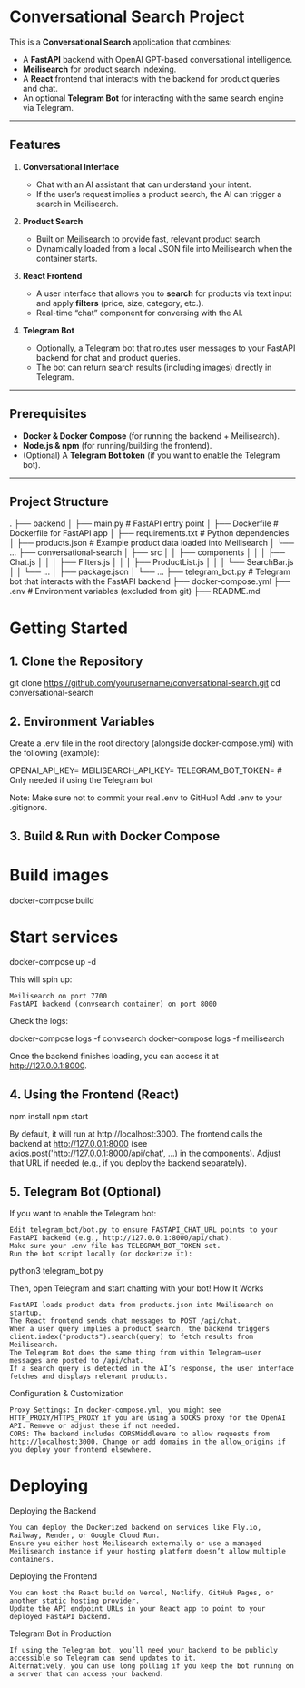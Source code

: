 # Conversational Search Project

This is a **Conversational Search** application that combines:

- A **FastAPI** backend with OpenAI GPT-based conversational intelligence.
- **Meilisearch** for product search indexing.
- A **React** frontend that interacts with the backend for product queries and chat.
- An optional **Telegram Bot** for interacting with the same search engine via Telegram.

---

## Features

1. **Conversational Interface**
   - Chat with an AI assistant that can understand your intent.
   - If the user’s request implies a product search, the AI can trigger a search in Meilisearch.

2. **Product Search**
   - Built on [Meilisearch](https://www.meilisearch.com/) to provide fast, relevant product search.
   - Dynamically loaded from a local JSON file into Meilisearch when the container starts.

3. **React Frontend**
   - A user interface that allows you to **search** for products via text input and apply **filters** (price, size, category, etc.).
   - Real-time “chat” component for conversing with the AI.

4. **Telegram Bot**
   - Optionally, a Telegram bot that routes user messages to your FastAPI backend for chat and product queries.
   - The bot can return search results (including images) directly in Telegram.

---

## Prerequisites

- **Docker & Docker Compose** (for running the backend + Meilisearch).
- **Node.js & npm** (for running/building the frontend).
- (Optional) A **Telegram Bot token** (if you want to enable the Telegram bot).

---

## Project Structure
.
├── backend
│   ├── main.py               # FastAPI entry point
│   ├── Dockerfile            # Dockerfile for FastAPI app
│   ├── requirements.txt      # Python dependencies
│   ├── products.json         # Example product data loaded into Meilisearch
│   └── ...
├── conversational-search
│   ├── src
│   │   ├── components
│   │   │   ├── Chat.js
│   │   │   ├── Filters.js
│   │   │   ├── ProductList.js
│   │   │   └── SearchBar.js
│   │   └── ...
│   ├── package.json
│   └── ...
├── telegram_bot.py               # Telegram bot that interacts with the FastAPI backend
├── docker-compose.yml
├── .env                      # Environment variables (excluded from git)
├── README.md

# Getting Started

## 1. Clone the Repository

git clone https://github.com/yourusername/conversational-search.git
cd conversational-search

## 2. Environment Variables

Create a .env file in the root directory (alongside docker-compose.yml) with the following (example):

OPENAI_API_KEY=<Your OpenAI API Key>
MEILISEARCH_API_KEY=<Your Meilisearch Master Key>
TELEGRAM_BOT_TOKEN=<Your Telegram Bot Token>  # Only needed if using the Telegram bot

Note: Make sure not to commit your real .env to GitHub! Add .env to your .gitignore.
## 3. Build & Run with Docker Compose

# Build images
docker-compose build

# Start services
docker-compose up -d

This will spin up:

    Meilisearch on port 7700
    FastAPI backend (convsearch container) on port 8000

Check the logs:

docker-compose logs -f convsearch
docker-compose logs -f meilisearch

Once the backend finishes loading, you can access it at http://127.0.0.1:8000.
## 4. Using the Frontend (React)

npm install
npm start

By default, it will run at http://localhost:3000. The frontend calls the backend at http://127.0.0.1:8000 (see axios.post('http://127.0.0.1:8000/api/chat', ...) in the components). Adjust that URL if needed (e.g., if you deploy the backend separately).

## 5. Telegram Bot (Optional)

If you want to enable the Telegram bot:

    Edit telegram_bot/bot.py to ensure FASTAPI_CHAT_URL points to your FastAPI backend (e.g., http://127.0.0.1:8000/api/chat).
    Make sure your .env file has TELEGRAM_BOT_TOKEN set.
    Run the bot script locally (or dockerize it):
python3 telegram_bot.py

Then, open Telegram and start chatting with your bot!
How It Works

    FastAPI loads product data from products.json into Meilisearch on startup.
    The React frontend sends chat messages to POST /api/chat.
    When a user query implies a product search, the backend triggers client.index("products").search(query) to fetch results from Meilisearch.
    The Telegram Bot does the same thing from within Telegram—user messages are posted to /api/chat.
    If a search query is detected in the AI’s response, the user interface fetches and displays relevant products.

Configuration & Customization

    Proxy Settings: In docker-compose.yml, you might see HTTP_PROXY/HTTPS_PROXY if you are using a SOCKS proxy for the OpenAI API. Remove or adjust these if not needed.
    CORS: The backend includes CORSMiddleware to allow requests from http://localhost:3000. Change or add domains in the allow_origins if you deploy your frontend elsewhere.

# Deploying
Deploying the Backend

    You can deploy the Dockerized backend on services like Fly.io, Railway, Render, or Google Cloud Run.
    Ensure you either host Meilisearch externally or use a managed Meilisearch instance if your hosting platform doesn’t allow multiple containers.

Deploying the Frontend

    You can host the React build on Vercel, Netlify, GitHub Pages, or another static hosting provider.
    Update the API endpoint URLs in your React app to point to your deployed FastAPI backend.

Telegram Bot in Production

    If using the Telegram bot, you’ll need your backend to be publicly accessible so Telegram can send updates to it.
    Alternatively, you can use long polling if you keep the bot running on a server that can access your backend.
